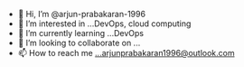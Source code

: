 - 👋 Hi, I’m @arjun-prabakaran-1996
- 👀 I’m interested in ...DevOps, cloud computing
- 🌱 I’m currently learning ...DevOps
- 💞️ I’m looking to collaborate on ...
- 📫 How to reach me ...arjunprabakaran1996@outlook.com

<!---
arjun-prabakaran-1996/arjun-prabakaran-1996 is a ✨ special ✨ repository because its `README.md` (this file) appears on your GitHub profile.
You can click the Preview link to take a look at your changes.
--->
